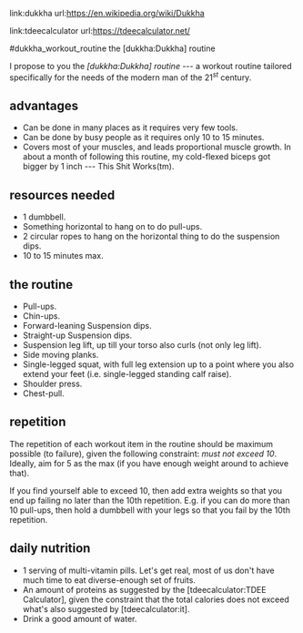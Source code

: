 link:dukkha
url:https://en.wikipedia.org/wiki/Dukkha

link:tdeecalculator
url:https://tdeecalculator.net/

#dukkha_workout_routine the [dukkha:Dukkha] routine

I propose to you the _[dukkha:Dukkha] routine_ --- a workout routine tailored
specifically for the needs of the modern man of the $21^{st}$ century.

## advantages

* Can be done in many places as it requires very few tools.
* Can be done by busy people as it requires only 10 to 15 minutes.
* Covers most of your muscles, and leads proportional muscle growth.  In about
  a month of following this routine, my cold-flexed biceps got bigger by 1
  inch --- This Shit Works(tm).

## resources needed

* 1 dumbbell.
* Something horizontal to hang on to do pull-ups.
* 2 circular ropes to hang on the horizontal thing to do the suspension dips.
* 10 to 15 minutes max.

## the routine

* Pull-ups.
* Chin-ups.
* Forward-leaning Suspension dips.
* Straight-up Suspension dips.
* Suspension leg lift, up till your torso also curls (not only leg lift).
* Side moving planks.
* Single-legged squat, with full leg extension up to a point where you also
  extend your feet (i.e. single-legged standing calf raise).
* Shoulder press.
* Chest-pull.

## repetition

The repetition of each workout item in the routine should be maximum possible
(to failure), given the following constraint:  _must not exceed 10_.  Ideally,
aim for 5 as the max (if you have enough weight around to achieve that).

If you find yourself able to exceed 10, then add extra weights so that you end
up failing no later than the 10th repetition.  E.g. if you can do more than 10
pull-ups, then hold a dumbbell with your legs so that you fail by the 10th
repetition.

## daily nutrition

* 1 serving of multi-vitamin pills.  Let's get real, most of us don't have much
  time to eat diverse-enough set of fruits.
* An amount of proteins as suggested by the [tdeecalculator:TDEE Calculator],
  given the constraint that the total calories does not exceed what's also
  suggested by [tdeecalculator:it].
* Drink a good amount of water.
